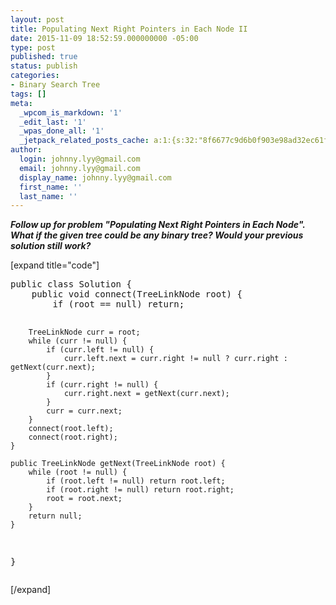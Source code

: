 ```yaml
---
layout: post
title: Populating Next Right Pointers in Each Node II
date: 2015-11-09 18:52:59.000000000 -05:00
type: post
published: true
status: publish
categories:
- Binary Search Tree
tags: []
meta:
  _wpcom_is_markdown: '1'
  _edit_last: '1'
  _wpas_done_all: '1'
  _jetpack_related_posts_cache: a:1:{s:32:"8f6677c9d6b0f903e98ad32ec61f8deb";a:2:{s:7:"expires";i:1463488652;s:7:"payload";a:3:{i:0;a:1:{s:2:"id";i:1452;}i:1;a:1:{s:2:"id";i:596;}i:2;a:1:{s:2:"id";i:71;}}}}
author:
  login: johnny.lyy@gmail.com
  email: johnny.lyy@gmail.com
  display_name: johnny.lyy@gmail.com
  first_name: ''
  last_name: ''
---
```

<p><strong><em>Follow up for problem "Populating Next Right Pointers in Each Node".<br />
What if the given tree could be any binary tree? Would your previous solution still work?</em></strong></p>
<p>[expand title="code"]</p>
<pre>
public class Solution {
    public void connect(TreeLinkNode root) {
        if (root == null) return;
        
        TreeLinkNode curr = root;
        while (curr != null) {
            if (curr.left != null) {
                curr.left.next = curr.right != null ? curr.right : getNext(curr.next);
            }
            if (curr.right != null) {
                curr.right.next = getNext(curr.next);
            }
            curr = curr.next;
        }
        connect(root.left);
        connect(root.right);
    }
    
    public TreeLinkNode getNext(TreeLinkNode root) {
        while (root != null) {
            if (root.left != null) return root.left;
            if (root.right != null) return root.right;
            root = root.next;
        }
        return null;
    }
}
</pre>
<p>[/expand]</p>
